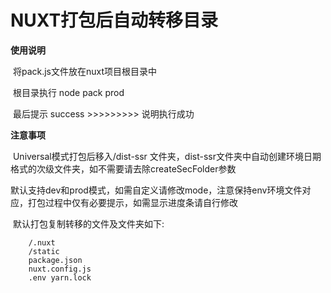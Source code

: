 # NUXT打包后自动转移目录

**使用说明**

​		将pack.js文件放在nuxt项目根目录中



​		根目录执行 node pack prod



​		最后提示 success >>>>>>>>> 说明执行成功



**注意事项**	

​		Universal模式打包后移入/dist-ssr 文件夹，dist-ssr文件夹中自动创建环境日期格式的次级文件夹，如不需要请去除createSecFolder参数



​		默认支持dev和prod模式，如需自定义请修改mode，注意保持env环境文件对应，打包过程中仅有必要提示，如需显示进度条请自行修改



​		默认打包复制转移的文件及文件夹如下:

```
	/.nuxt
	/static
	package.json
	nuxt.config.js
	.env yarn.lock
```

